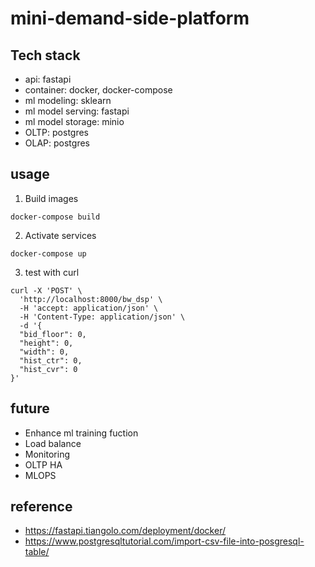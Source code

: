 # mini-demand-side-platform
## Tech stack
- api: fastapi
- container: docker, docker-compose
- ml modeling: sklearn
- ml model serving: fastapi
- ml model storage: minio
- OLTP: postgres
- OLAP: postgres


## usage
1. Build images
```
docker-compose build
```

2. Activate services
```
docker-compose up
```

3. test with curl
```
curl -X 'POST' \
  'http://localhost:8000/bw_dsp' \
  -H 'accept: application/json' \
  -H 'Content-Type: application/json' \
  -d '{
  "bid_floor": 0,
  "height": 0,
  "width": 0,
  "hist_ctr": 0,
  "hist_cvr": 0
}'
```

## future
- Enhance ml training fuction
- Load balance
- Monitoring
- OLTP HA
- MLOPS

## reference
- https://fastapi.tiangolo.com/deployment/docker/
- https://www.postgresqltutorial.com/import-csv-file-into-posgresql-table/